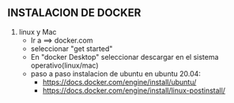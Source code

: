 ## INSTALACION DE DOCKER

1. linux y Mac
   * Ir a ==> docker.com
   * seleccionar "get started"
   * En "docker Desktop" seleccionar descargar en el sistema operativo(linux/mac)
   * paso a paso instalacion de ubuntu en ubuntu 20.04:
     * https://docs.docker.com/engine/install/ubuntu/
     *  https://docs.docker.com/engine/install/linux-postinstall/